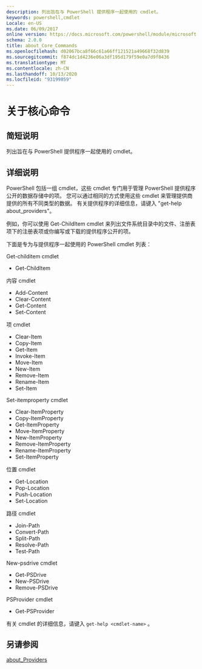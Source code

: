 ```yaml
---
description: 列出旨在与 PowerShell 提供程序一起使用的 cmdlet。
keywords: powershell,cmdlet
Locale: en-US
ms.date: 06/09/2017
online version: https://docs.microsoft.com/powershell/module/microsoft.powershell.core/about/about_core_commands?view=powershell-6&WT.mc_id=ps-gethelp
schema: 2.0.0
title: about_Core_Commands
ms.openlocfilehash: d02067bca8f66c61a66ff121521a49668f32d839
ms.sourcegitcommit: f874dc1d4236e06a3df195d179f59e0a7d9f8436
ms.translationtype: MT
ms.contentlocale: zh-CN
ms.lasthandoff: 10/13/2020
ms.locfileid: "93199859"
---
```

# <a name="about-core-commands"></a>关于核心命令

## <a name="short-description"></a>简短说明
列出旨在与 PowerShell 提供程序一起使用的 cmdlet。

## <a name="long-description"></a>详细说明

PowerShell 包括一组 cmdlet，这些 cmdlet 专门用于管理 PowerShell 提供程序公开的数据存储中的项。
您可以通过相同的方式使用这些 cmdlet 来管理提供商提供的所有不同类型的数据。 有关提供程序的详细信息，请键入 "get-help about_providers"。

例如，你可以使用 Get-ChildItem cmdlet 来列出文件系统目录中的文件、注册表项下的注册表项或你编写或下载的提供程序公开的项。

下面是专为与提供程序一起使用的 PowerShell cmdlet 列表：

Get-childitem cmdlet

- Get-ChildItem

内容 cmdlet

- Add-Content
- Clear-Content
- Get-Content
- Set-Content

项 cmdlet

- Clear-Item
- Copy-Item
- Get-Item
- Invoke-Item
- Move-Item
- New-Item
- Remove-Item
- Rename-Item
- Set-Item

Set-itemproperty cmdlet

- Clear-ItemProperty
- Copy-ItemProperty
- Get-ItemProperty
- Move-ItemProperty
- New-ItemProperty
- Remove-ItemProperty
- Rename-ItemProperty
- Set-ItemProperty

位置 cmdlet

- Get-Location
- Pop-Location
- Push-Location
- Set-Location

路径 cmdlet

- Join-Path
- Convert-Path
- Split-Path
- Resolve-Path
- Test-Path

New-psdrive cmdlet

- Get-PSDrive
- New-PSDrive
- Remove-PSDrive

PSProvider cmdlet

- Get-PSProvider

有关 cmdlet 的详细信息，请键入 `get-help <cmdlet-name>` 。

## <a name="see-also"></a>另请参阅

[about_Providers](about_Providers.md)
